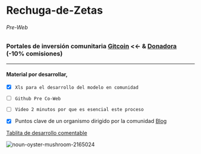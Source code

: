 # Rechuga-de-Zetas
###### Pre-Web

### Portales de inversión comunitaria [Gitcoin](https://gitcoin.co/grants/explorer?page=1&limit=12&me=false&sort_option=weighted_shuffle&collection_id=false&network=mainnet&state=active&profile=false&round_num=0&customer_name=false&sub_round_slug=false&collections_page=1&grant_regions=&grant_types=&grant_tags=&tenants=&idle=true&featured=true&round_type=false&tab=grants) <<- & [Donadora](https://donadora.org/campanas) (-10% comisiones)

---
#### Material por desarrollar,

- [x] `Xls para el desarrollo del modelo en comunidad`
- [ ] `Github Pre Co-Web`
- [ ] `Video 2 minutos por que es esencial este proceso`
- [x] Puntos clave de un organismo dirigido por la comunidad [Blog](https://mirror.xyz/0xE62F15C0B55ef59dFcE2E5aD51dBfAceD87378Da/WbnGvzlFai8FxUa0lLj3aJGQ4fwjhdvly_bnoqU6FXA)


[Tablita de desarrollo comentable](https://docs.google.com/spreadsheets/d/1nqdlsuSvwbyVE9xZt7d6OHKgH1mekTMnp9fbu5s7iLE/edit?usp=sharing)

![noun-oyster-mushroom-2165024](https://user-images.githubusercontent.com/38388270/189502247-f23a44fa-9883-476a-a2f1-83c380103b23.png)
